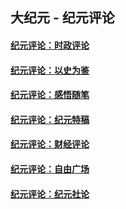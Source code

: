 ## 大纪元 - 纪元评论

#### [纪元评论：时政评论](indexes/nsc1025/README.md?04120330)
#### [纪元评论：以史为鉴](indexes/nsc1028/README.md?04120330)
#### [纪元评论：感悟随笔](indexes/nsc1035/README.md?04120330)
#### [纪元评论：纪元特稿](indexes/nsc424/README.md?04120330)
#### [纪元评论：财经评论](indexes/nsc1026/README.md?04120330)
#### [纪元评论：自由广场](indexes/nsc993/README.md?04120330)
#### [纪元评论：纪元社论](indexes/nsc422/README.md?04120330)
